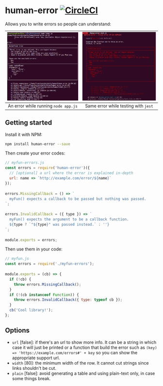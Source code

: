 # human-error [![CircleCI](https://circleci.com/gh/franciscop/human-error.svg?style=shield)](https://circleci.com/gh/franciscop/human-error)

Allows you to write errors so people can understand:

| [![Show an error in the code](img/meta-run.png)](img/meta-run.png)  | [![Show an error in the code](img/meta-jest.png)](img/meta-jest.png)
|:---:|:---:|
| An error while running `node app.js` | Same error while testing with `jest` |



## Getting started

Install it with NPM:

```bash
npm install human-error --save
```

Then create your error codes:

```js
// myfun-errors.js
const errors = require('human-error')({
  // [optional] a url where the error is explained in-depth
  url: name => `http://example.com/error/${name}`
});

errors.MissingCallback = () => `
  myFun() expects a callback to be passed but nothing was passed.
`;

errors.InvalidCallback = ({ type }) => `
  myFun() expects the argument to be a callback function.
  ${type ? `"${type}" was passed instead.` : ''}
`;

module.exports = errors;
```

Then use them in your code:

```js
// myfun.js
const errors = require('./myfun-errors');

module.exports = (cb) => {
  if (!cb) {
    throw errors.MissingCallback();
  }
  if (!(cb instanceof Function)) {
    throw errors.InvalidCallback({ type: typeof cb });
  }
  cb('Cool library!');
};
```


## Options

- `url` [false]: if there's an url to show more info. It can be a string in which case it will just be printed or a function that build the error such as `(key) => 'https://example.com/errors#' + key` so you can show the appropriate support url.
- `width` [80]: the minimum width of the row. It cannot cut strings since links shouldn't be cut.
- `plain` [false]: avoid generating a table and using plain-text only, in case some things break.
